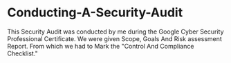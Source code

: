 # Conducting-A-Security-Audit

This Security Audit was conducted by me during the Google Cyber Security Professional Certificate. 
We were given Scope, Goals And Risk assessment Report. From which we had to Mark the "Control And Compliance Checklist."
